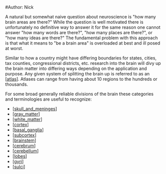 #Author: Nick 

A natural but somewhat naive question about neuroscience is "how many brain areas are there?" While the question is well motivated there is unfortunately no definitive way to answer it for the same reason one cannot answer "how many words are there?", "how many places are there?", or "how many ideas are there?" The fundamental problem with this approach is that what it means to "be a brain area" is overloaded at best and ill posed at worst. 

Similar to how a country might have differing boundaries for states, cities, tax counties, congressional districts, etc. research into the brain will divy up the brain matter into differing ways depending on the application and purpose. Any given system of splitting the brain up is referred to as an [[atlas]]. Atlases can range from having about 10 regions to the hundreds or thousands.

For some broad generally reliable divisions of the brain these categories and terminologies are useful to recognize:
- [[skull_and_meninges]] 
- [[gray_matter]]
- [[white_matter]]
- [[cortex]]
- [[basal_ganglia]]
- [[subcortex]]
- [[brainstem]]
- [[cerebrum]]
- [[cerebellum]]
- [[lobes]]
- [[gyri]]
- [[sulci]]

[//begin]: # "Autogenerated link references for markdown compatibility"
[atlas]: atlas "atlas"
[skull_and_meninges]: skull_and_meninges "skull_and_meninges"
[gray_matter]: gray_matter "gray_matter"
[white_matter]: white_matter "white_matter"
[cortex]: cortex "cortex"
[basal_ganglia]: basal_ganglia "basal_ganglia"
[subcortex]: subcortex "subcortex"
[brainstem]: brainstem "brainstem"
[cerebrum]: cerebrum "cerebrum"
[cerebellum]: cerebellum "cerebellum"
[lobes]: lobes "lobes"
[gyri]: gyri "gyri"
[sulci]: sulci "sulci"
[//end]: # "Autogenerated link references"